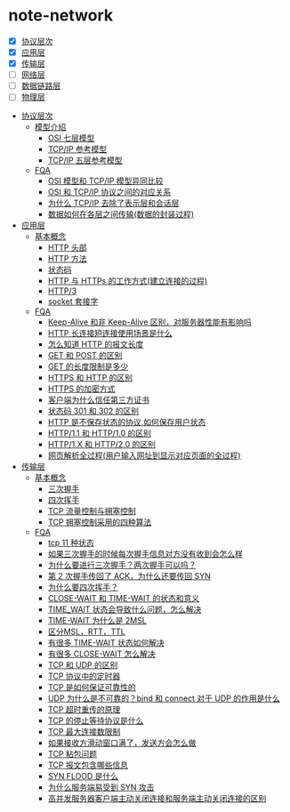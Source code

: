 # note-network



[comment]: <> (+ [协议层次]&#40;notes/model.md&#41;)

[comment]: <> (+ [应用层]&#40;notes/application.md&#41;)

[comment]: <> (+ [传输层]&#40;notes/transport.md&#41;)

[comment]: <> (+ [网络层]&#40;notes/network.md&#41;)

[comment]: <> (+ [数据链路层]&#40;notes/data_link.md&#41;)

[comment]: <> (+ [物理层]&#40;notes/physical.md&#41;)


- [x] [协议层次](notes/model.md)
- [x] [应用层](notes/application.md)
- [x] [传输层](notes/transport.md)
- [ ] [网络层](notes/network.md)
- [ ] [数据链路层](notes/data_link.md)
- [ ] [物理层](notes/physical.md)

+ [协议层次](notes/model.md)
    + [模型介绍](notes/model.md#模型介绍)
        + [OSI 七层模型](notes/model.md#osi-七层模型)
        + [TCP/IP 参考模型](notes/model.md#tcpip-参考模型)
        + [TCP/IP 五层参考模型](notes/model.md#tcpip-五层参考模型)
    + [FQA](notes/model.md#fqa)
        + [OSI 模型和 TCP/IP 模型异同比较](notes/model.md#osi-模型和-tcpip-模型异同比较)
        + [OSI 和 TCP/IP 协议之间的对应关系](notes/model.md#osi-和-tcpip-协议之间的对应关系)
        + [为什么 TCP/IP 去除了表示层和会话层](notes/model.md#为什么-tcpip-去除了表示层和会话层)
        + [数据如何在各层之间传输(数据的封装过程)](notes/model.md#数据如何在各层之间传输数据的封装过程)
+ [应用层](notes/application.md)
    + [基本概念](notes/application.md#基本概念)
        + [HTTP 头部](notes/application.md#http-头部)
        + [HTTP 方法](notes/application.md#http-方法)
        + [状态码](notes/application.md#状态码)
        + [HTTP 与 HTTPs 的工作方式(建立连接的过程)](notes/application.md#http-与-https-的工作方式建立连接的过程)
        + [HTTP/3](notes/application.md#http3)
        + [socket 套接字](notes/application.md#socket-套接字)
    + [FQA](notes/application.md#fqa)
        + [Keep-Alive 和非 Keep-Alive 区别，对服务器性能有影响吗](notes/application.md#keep-alive-和非-keep-alive-区别对服务器性能有影响吗)
        + [HTTP 长连接短连接使用场景是什么](notes/application.md#http-长连接短连接使用场景是什么)
        + [怎么知道 HTTP 的报文长度](notes/application.md#怎么知道-http-的报文长度)
        + [GET 和 POST 的区别](notes/application.md#get-和-post-的区别)
        + [GET 的长度限制是多少](notes/application.md#get-的长度限制是多少)
        + [HTTPS 和 HTTP 的区别](notes/application.md#https-和-http-的区别)
        + [HTTPS 的加密方式](notes/application.md#https-的加密方式)
        + [客户端为什么信任第三方证书](notes/application.md#客户端为什么信任第三方证书)
        + [状态码 301 和 302 的区别](notes/application.md#状态码-301-和-302-的区别)
        + [HTTP 是不保存状态的协议,如何保存用户状态](notes/application.md#http-是不保存状态的协议如何保存用户状态)
        + [HTTP/1.1 和 HTTP/1.0 的区别](notes/application.md#http11-和-http10-的区别)
        + [HTTP/1.X 和 HTTP/2.0 的区别](notes/application.md#http1x-和-http20-的区别)
        + [网页解析全过程(用户输入网址到显示对应页面的全过程)](notes/application.md#网页解析全过程用户输入网址到显示对应页面的全过程)
+ [传输层](notes/transport.md)
    + [基本概念](notes/transport.md#基本概念)
        + [三次握手](notes/transport.md#三次握手)
        + [四次挥手](notes/transport.md#四次挥手)
        + [TCP 流量控制与拥塞控制](notes/transport.md#tcp-流量控制与拥塞控制)
        + [TCP 拥塞控制采用的四种算法](notes/transport.md#tcp-拥塞控制采用的四种算法)
    + [FQA](notes/transport.md#fqa)
        + [tcp 11 种状态](notes/transport.md#tcp-11-种状态)
        + [如果三次握手的时候每次握手信息对方没有收到会怎么样](notes/transport.md#如果三次握手的时候每次握手信息对方没有收到会怎么样)
        + [为什么要进行三次握手？两次握手可以吗？](notes/transport.md#为什么要进行三次握手两次握手可以吗)
        + [第 2 次握手传回了 ACK，为什么还要传回 SYN](notes/transport.md#第-2-次握手传回了-ack为什么还要传回-syn)
        + [为什么要四次挥手？](notes/transport.md#为什么要四次挥手)
        + [CLOSE-WAIT 和 TIME-WAIT 的状态和意义](notes/transport.md#close-wait-和-time-wait-的状态和意义)
        + [TIME_WAIT 状态会导致什么问题，怎么解决](notes/transport.md#time_wait-状态会导致什么问题怎么解决)
        + [TIME-WAIT 为什么是 2MSL](notes/transport.md#time-wait-为什么是-2msl)
        + [区分MSL，RTT，TTL](notes/transport.md#区分mslrttttl)
        + [有很多 TIME-WAIT 状态如何解决](notes/transport.md#有很多-time-wait-状态如何解决)
        + [有很多 CLOSE-WAIT 怎么解决](notes/transport.md#有很多-close-wait-怎么解决)
        + [TCP 和 UDP 的区别](notes/transport.md#tcp-和-udp-的区别)
        + [TCP 协议中的定时器](notes/transport.md#tcp-协议中的定时器)
        + [TCP 是如何保证可靠性的](notes/transport.md#tcp-是如何保证可靠性的)
        + [UDP 为什么是不可靠的？bind 和 connect 对于 UDP 的作用是什么](notes/transport.md#udp-为什么是不可靠的bind-和-connect-对于-udp-的作用是什么)
        + [TCP 超时重传的原理](notes/transport.md#tcp-超时重传的原理)
        + [TCP 的停止等待协议是什么](notes/transport.md#tcp-的停止等待协议是什么)
        + [TCP 最大连接数限制](notes/transport.md#tcp-最大连接数限制)
        + [如果接收方滑动窗口满了，发送方会怎么做](notes/transport.md#如果接收方滑动窗口满了发送方会怎么做)
        + [TCP 粘包问题](notes/transport.md#tcp-粘包问题)
        + [TCP 报文包含哪些信息](notes/transport.md#tcp-报文包含哪些信息)
        + [SYN FLOOD 是什么](notes/transport.md#syn-flood-是什么)
        + [为什么服务端易受到 SYN 攻击](notes/transport.md#为什么服务端易受到-syn-攻击)
        + [高并发服务器客户端主动关闭连接和服务端主动关闭连接的区别](notes/transport.md#高并发服务器客户端主动关闭连接和服务端主动关闭连接的区别)
    



